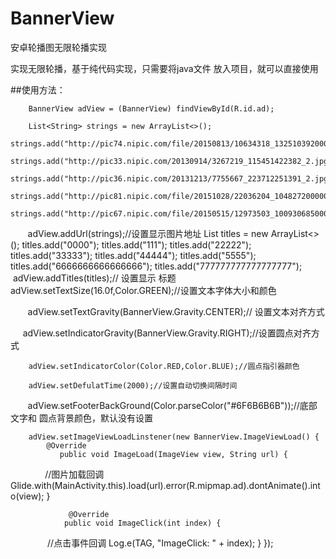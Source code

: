 # BannerView
安卓轮播图无限轮播实现

实现无限轮播，基于纯代码实现，只需要将java文件 放入项目，就可以直接使用

##使用方法：


        BannerView adView = (BannerView) findViewById(R.id.ad);

        List<String> strings = new ArrayList<>();
        strings.add("http://pic74.nipic.com/file/20150813/10634318_132510392000_2.jpg");
        strings.add("http://pic33.nipic.com/20130914/3267219_115451422382_2.jpg");
        strings.add("http://pic36.nipic.com/20131213/7755667_223712251391_2.jpg");
        strings.add("http://pic81.nipic.com/file/20151028/22036204_104827200000_2.jpg");
        strings.add("http://pic67.nipic.com/file/20150515/12973503_100930685000_2.jpg");
        adView.addUrl(strings);//设置显示图片地址
        List<String> titles = new ArrayList<>();
        titles.add("0000");
        titles.add("111");
        titles.add("22222");
        titles.add("33333");
        titles.add("44444");
        titles.add("5555");
        titles.add("6666666666666666");
        titles.add("777777777777777777");
        adView.addTitles(titles);// 设置显示 标题
        adView.setTextSize(16.0f,Color.GREEN);//设置文本字体大小和颜色

        adView.setTextGravity(BannerView.Gravity.CENTER);// 设置文本对齐方式

        adView.setIndicatorGravity(BannerView.Gravity.RIGHT);//设置圆点对齐方式

        adView.setIndicatorColor(Color.RED,Color.BLUE);//圆点指引器颜色

        adView.setDefulatTime(2000);//设置自动切换间隔时间
        
        
        adView.setFooterBackGround(Color.parseColor("#6F6B6B6B"));//底部文字和 圆点背景颜色，默认没有设置
        
        
        adView.setImageViewLoadLinstener(new BannerView.ImageViewLoad() {
            @Override
               public void ImageLoad(ImageView view, String url) {
               //图片加载回调
                  Glide.with(MainActivity.this).load(url).error(R.mipmap.ad).dontAnimate().into(view);
                }

                 @Override
                public void ImageClick(int index) {
                //点击事件回调
                    Log.e(TAG, "ImageClick: " + index);
                }
        });
